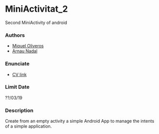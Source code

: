 # MiniActivitat_2
Second MiniActivity of android

### Authors ###
* [Miquel Oliveros](https://github.com/MiquelOliveros)
* [Arnau Nadal](https://github.com/ar98nau)

### Enunciate ###
* [CV link](https://cv.udl.cat/access/content/attachment/102025-1819/Activitats/9915843c-6ed1-40c1-85c5-f76aa25ecc11/MiniActv-1.pdf)

### Limit Date ###
??/03/19

### Description ###
Create from an empty activity a simple Android App to manage the intents of a simple application.
